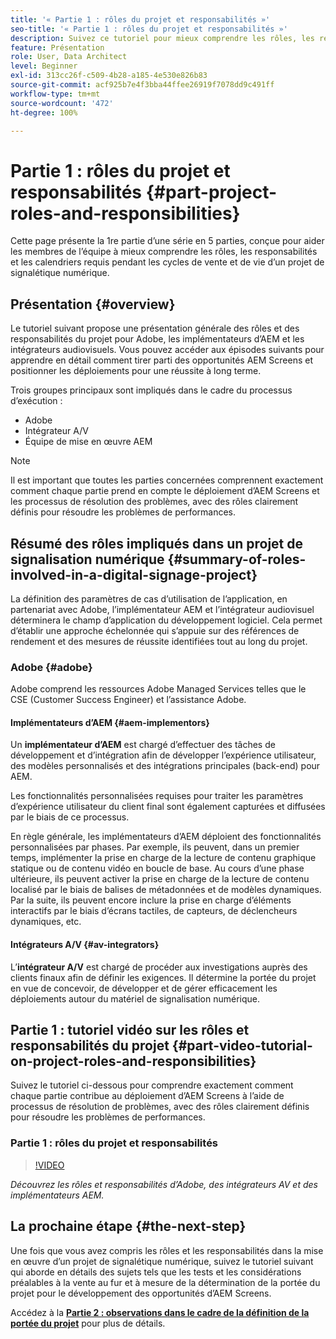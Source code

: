```yaml
---
title: '« Partie 1 : rôles du projet et responsabilités »'
seo-title: '« Partie 1 : rôles du projet et responsabilités »'
description: Suivez ce tutoriel pour mieux comprendre les rôles, les responsabilités et les délais requis pendant les cycles de vente et de vie du projet pour un projet de signalisation numérique.
feature: Présentation
role: User, Data Architect
level: Beginner
exl-id: 313cc26f-c509-4b28-a185-4e530e826b83
source-git-commit: acf925b7e4f3bba44ffee26919f7078dd9c491ff
workflow-type: tm+mt
source-wordcount: '472'
ht-degree: 100%

---
```


# Partie 1 : rôles du projet et responsabilités {#part-project-roles-and-responsibilities}

Cette page présente la 1re partie d’une série en 5 parties, conçue pour aider les membres de l’équipe à mieux comprendre les rôles, les responsabilités et les calendriers requis pendant les cycles de vente et de vie d’un projet de signalétique numérique.

## Présentation {#overview}

Le tutoriel suivant propose une présentation générale des rôles et des responsabilités du projet pour Adobe, les implémentateurs d’AEM et les intégrateurs audiovisuels. Vous pouvez accéder aux épisodes suivants pour apprendre en détail comment tirer parti des opportunités AEM Screens et positionner les déploiements pour une réussite à long terme.

Trois groupes principaux sont impliqués dans le cadre du processus d’exécution :

* Adobe
* Intégrateur A/V
* Équipe de mise en œuvre AEM

>[!NOTE]
>
>Il est important que toutes les parties concernées comprennent exactement comment chaque partie prend en compte le déploiement d’AEM Screens et les processus de résolution des problèmes, avec des rôles clairement définis pour résoudre les problèmes de performances.

## Résumé des rôles impliqués dans un projet de signalisation numérique {#summary-of-roles-involved-in-a-digital-signage-project}

La définition des paramètres de cas d’utilisation de l’application, en partenariat avec Adobe, l’implémentateur AEM et l’intégrateur audiovisuel déterminera le champ d’application du développement logiciel. Cela permet d’établir une approche échelonnée qui s’appuie sur des références de rendement et des mesures de réussite identifiées tout au long du projet.

### Adobe {#adobe}

Adobe comprend les ressources Adobe Managed Services telles que le CSE (Customer Success Engineer) et l’assistance Adobe.

#### Implémentateurs d’AEM {#aem-implementors}

Un **implémentateur d’AEM** est chargé d’effectuer des tâches de développement et d’intégration afin de développer l’expérience utilisateur, des modèles personnalisés et des intégrations principales (back-end) pour AEM.

Les fonctionnalités personnalisées requises pour traiter les paramètres d’expérience utilisateur du client final sont également capturées et diffusées par le biais de ce processus.

En règle générale, les implémentateurs d’AEM déploient des fonctionnalités personnalisées par phases. Par exemple, ils peuvent, dans un premier temps, implémenter la prise en charge de la lecture de contenu graphique statique ou de contenu vidéo en boucle de base. Au cours d’une phase ultérieure, ils peuvent activer la prise en charge de la lecture de contenu localisé par le biais de balises de métadonnées et de modèles dynamiques. Par la suite, ils peuvent encore inclure la prise en charge d’éléments interactifs par le biais d’écrans tactiles, de capteurs, de déclencheurs dynamiques, etc.

#### Intégrateurs A/V {#av-integrators}

L’**intégrateur A/V** est chargé de procéder aux investigations auprès des clients finaux afin de définir les exigences. Il détermine la portée du projet en vue de concevoir, de développer et de gérer efficacement les déploiements autour du matériel de signalisation numérique.

## Partie 1 : tutoriel vidéo sur les rôles et responsabilités du projet {#part-video-tutorial-on-project-roles-and-responsibilities}

Suivez le tutoriel ci-dessous pour comprendre exactement comment chaque partie contribue au déploiement d’AEM Screens à l’aide de processus de résolution de problèmes, avec des rôles clairement définis pour résoudre les problèmes de performances.

### Partie 1 : rôles du projet et responsabilités

>[!VIDEO](https://video.tv.adobe.com/v/28375)

*Découvrez les rôles et responsabilités d’Adobe, des intégrateurs AV et des implémentateurs AEM.*

## La prochaine étape {#the-next-step}

Une fois que vous avez compris les rôles et les responsabilités dans la mise en œuvre d’un projet de signalétique numérique, suivez le tutoriel suivant qui aborde en détails des sujets tels que les tests et les considérations préalables à la vente au fur et à mesure de la détermination de la portée du projet pour le développement des opportunités d’AEM Screens.

Accédez à la **[Partie 2 : observations dans le cadre de la définition de la portée du projet](project-considerations.md)** pour plus de détails.
